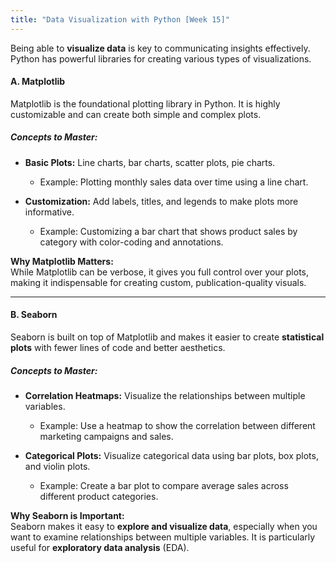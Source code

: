 ```yaml
---
title: "Data Visualization with Python [Week 15]"
---
```


Being able to **visualize data** is key to communicating insights effectively. Python has powerful libraries for creating various types of visualizations.

#### A. **Matplotlib**
Matplotlib is the foundational plotting library in Python. It is highly customizable and can create both simple and complex plots.

##### Concepts to Master:
- **Basic Plots:** Line charts, bar charts, scatter plots, pie charts.
  - Example: Plotting monthly sales data over time using a line chart.

- **Customization:** Add labels, titles, and legends to make plots more informative.
  - Example: Customizing a bar chart that shows product sales by category with color-coding and annotations.

**Why Matplotlib Matters:**  
While Matplotlib can be verbose, it gives you full control over your plots, making it indispensable for creating custom, publication-quality visuals.

---

#### B. **Seaborn**
Seaborn is built on top of Matplotlib and makes it easier to create **statistical plots** with fewer lines of code and better aesthetics.

##### Concepts to Master:
- **Correlation Heatmaps:** Visualize the relationships between multiple variables.
  - Example: Use a heatmap to show the correlation between different marketing campaigns and sales.

- **Categorical Plots:** Visualize categorical data using bar plots, box plots, and violin plots.
  - Example: Create a bar plot to compare average sales across different product categories.

**Why Seaborn is Important:**  
Seaborn makes it easy to **explore and visualize data**, especially when you want to examine relationships between multiple variables. It is particularly useful for **exploratory data analysis** (EDA).